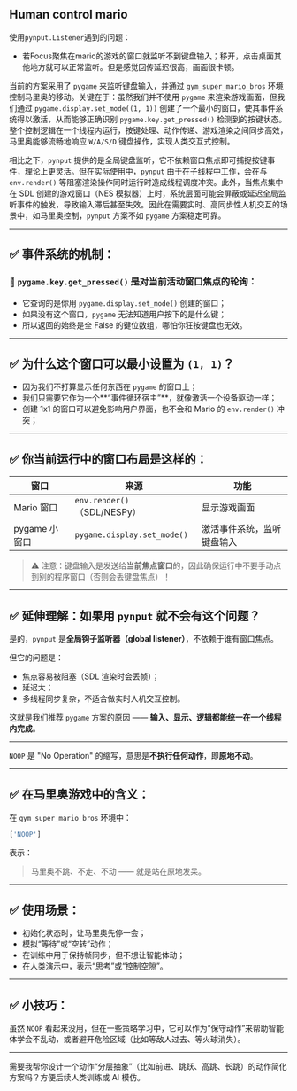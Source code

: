 ## Human control mario

使用`pynput.Listener`遇到的问题： 
- 若Focus聚焦在mario的游戏的窗口就监听不到键盘输入；移开，点击桌面其他地方就可以正常监听。但是感觉回传延迟很高，画面很卡顿。


当前的方案采用了 `pygame` 来监听键盘输入，并通过 `gym_super_mario_bros` 环境控制马里奥的移动。关键在于：虽然我们并不使用 `pygame` 来渲染游戏画面，但我们通过 `pygame.display.set_mode((1, 1))` 创建了一个最小的窗口，使其事件系统得以激活，从而能够正确识别 `pygame.key.get_pressed()` 检测到的按键状态。整个控制逻辑在一个线程内运行，按键处理、动作传递、游戏渲染之间同步高效，马里奥能够流畅地响应 `W/A/S/D` 键盘操作，实现人类交互式控制。

相比之下，`pynput` 提供的是全局键盘监听，它不依赖窗口焦点即可捕捉按键事件，理论上更灵活。但在实际使用中，`pynput` 由于在子线程中工作，会在与 `env.render()` 等阻塞渲染操作同时运行时造成线程调度冲突。此外，当焦点集中在 SDL 创建的游戏窗口（NES 模拟器）上时，系统层面可能会屏蔽或延迟全局监听事件的触发，导致输入滞后甚至失效。因此在需要实时、高同步性人机交互的场景中，如马里奥控制，`pynput` 方案不如 `pygame` 方案稳定可靠。

---

## ✅ 事件系统的机制：

### 🔸 `pygame.key.get_pressed()` 是对**当前活动窗口焦点的轮询**：

* 它查询的是你用 `pygame.display.set_mode()` 创建的窗口；
* 如果没有这个窗口，`pygame` 无法知道用户按下的是什么键；
* 所以返回的始终是全 False 的键位数组，哪怕你狂按键盘也无效。

---

## ✅ 为什么这个窗口可以最小设置为 `(1, 1)`？

* 因为我们不打算显示任何东西在 `pygame` 的窗口上；
* 我们只需要它作为一个\*\*“事件循环宿主”\*\*，就像激活一个设备驱动一样；
* 创建 1x1 的窗口可以避免影响用户界面，也不会和 Mario 的 `env.render()` 冲突；

---

## ✅ 你当前运行中的窗口布局是这样的：

| 窗口         | 来源                          | 功能            |
|------------|-----------------------------|---------------|
| Mario 窗口   | `env.render()`（SDL/NESPy）   | 显示游戏画面        |
| pygame 小窗口 | `pygame.display.set_mode()` | 激活事件系统，监听键盘输入 |

> ⚠️ 注意：键盘输入是发送给**当前焦点窗口**的，因此确保运行中不要手动点到别的程序窗口（否则会丢键盘焦点）！

---

## ✅ 延伸理解：如果用 `pynput` 就不会有这个问题？

是的，`pynput` 是**全局钩子监听器（global listener）**，不依赖于谁有窗口焦点。

但它的问题是：

* 焦点容易被阻塞（SDL 渲染时会丢帧）；
* 延迟大；
* 多线程同步复杂，不适合做实时人机交互控制。

这就是我们推荐 `pygame` 方案的原因 —— **输入、显示、逻辑都能统一在一个线程内完成**。

---


`NOOP` 是 "No Operation" 的缩写，意思是**不执行任何动作**，即**原地不动**。

---

## ✅ 在马里奥游戏中的含义：

在 `gym_super_mario_bros` 环境中：

```python
['NOOP']
```

表示：

> 马里奥不跳、不走、不动 —— 就是站在原地发呆。

---

## ✅ 使用场景：

* 初始化状态时，让马里奥先停一会；
* 模拟“等待”或“空转”动作；
* 在训练中用于保持帧同步，但不想让智能体动；
* 在人类演示中，表示“思考”或“控制空隙”。

---

## ✅ 小技巧：

虽然 `NOOP` 看起来没用，但在一些策略学习中，它可以作为“保守动作”来帮助智能体学会不乱动，或者避开危险区域（比如等敌人过去、等火球消失）。

---

需要我帮你设计一个动作“分层抽象”（比如前进、跳跃、高跳、长跳）的动作简化方案吗？方便后续人类训练或 AI 模仿。
